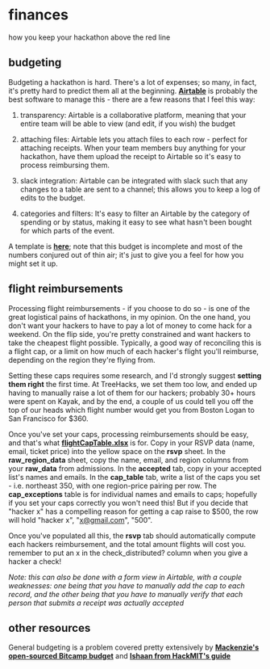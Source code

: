 # finances
how you keep your hackathon above the red line

## budgeting

Budgeting a hackathon is hard. There's a lot of expenses; so many, in fact, it's pretty hard to predict them all at the beginning. **[Airtable](http://airtable.com)** is probably the best software to manage this - there are a few reasons that I feel this way:

1. transparency: Airtable is a collaborative platform, meaning that your entire team will be able to view (and edit, if you wish) the budget

2. attaching files: Airtable lets you attach files to each row - perfect for attaching receipts. When your team members buy anything for your hackathon, have them upload the receipt to Airtable so it's easy to process reimbursing them.

3. slack integration: Airtable can be integrated with slack such that any changes to a table are sent to a channel; this allows you to keep a log of edits to the budget.

4. categories and filters: It's easy to filter an Airtable by the category of spending or by status, making it easy to see what hasn't been bought for which parts of the event.

A template is **[here](https://airtable.com/shrfuOmq6zgSKyp7R)**; note that this budget is incomplete and most of the numbers conjured out of thin air; it's just to give you a feel for how you might set it up.

## flight reimbursements

Processing flight reimbursements - if you choose to do so - is one of the great logistical pains of hackathons, in my opinion. On the one hand, you don't want your hackers to have to pay a lot of money to come hack for a weekend. On the flip side, you're pretty constrained and want hackers to take the cheapest flight possible. Typically, a good way of reconciling this is a flight cap, or a limit on how much of each hacker's flight you'll reimburse, depending on the region they're flying from.

Setting these caps requires some research, and I'd strongly suggest **setting them right** the first time. At TreeHacks, we set them too low, and ended up having to manually raise a lot of them for our hackers; probably 30+ hours were spent on Kayak, and by the end, a couple of us could tell you off the top of our heads which flight number would get you from Boston Logan to San Francisco for $360.

Once you've set your caps, processing reimbursements should be easy, and that's what **[flightCapTable.xlsx](flightCapTable.xlsx)** is for. Copy in your RSVP data (name, email, ticket price) into the yellow space on the **rsvp** sheet. In the **raw_region_data** sheet, copy the name, email, and region columns from your **raw_data** from admissions. In the **accepted** tab, copy in your accepted list's names and emails. In the **cap_table** tab, write a list of the caps you set - i.e. northeast 350, with one region-price pairing per row. The **cap_exceptions** table is for individual names and emails to caps; hopefully if you set your caps correctly you won't need this! But if you decide that "hacker x" has a compelling reason for getting a cap raise to $500, the row will hold "hacker x", "x@gmail.com", "500".

Once you've populated all this, the **rsvp** tab should automatically compute each hackers reimbursement, and the total amount flights will cost you. remember to put an x in the check_distributed? column when you give a hacker a check!

*Note: this can also be done with a form view in Airtable, with a couple weaknesses: one being that you have to manually add the cap to each record, and the other being that you have to manually verify that each person that submits a receipt was actually accepted*

## other resources

General budgeting is a problem covered pretty extensively by **[Mackenzie's open-sourced Bitcamp budget](https://medium.com/bitcampfire-stories/bitcamps-open-source-budget-14a86974b5b2#.eyfgpq327)** and **[Ishaan from HackMIT's guide](https://medium.com/hackers-and-hacking/the-hackathon-budget-d636b5b2ed6c#.pkpwj9203)**